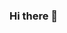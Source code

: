### Hi there 👋

<!--
**AVNSubhash/avnsubhash** is a ✨ _special_ ✨ repository because its `README.md` (this file) appears on your GitHub profile.
Hi! My name is A Subhash. I am studying in Sharada Vidya Mandira, Grade 05. I like to do projects on educational topics. First I started using Google Docs. Then I started using Google Slides. After that, I found Scratch, a programming website. Then I learned to code using HTML & CSS. Now I am making projects on educational topics using HTML, CSS, JS & Slides.
Here are some ideas to get you started:

- 🔭 I’m currently working on ...
- 🌱 I’m currently learning ...
- 👯 I’m looking to collaborate on ...
- 🤔 I’m looking for help with ...
- 💬 Ask me about ...
- 📫 How to reach me: ...
- 😄 Pronouns: ...
- ⚡ Fun fact: ...
-->
